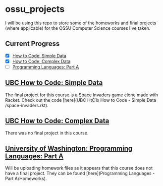 # ossu_projects
I will be using this repo to store some of the homeworks and final projects (where applicable) for the OSSU Computer Science courses I've taken.

## Current Progress
- [x] [How to Code: Simple Data](#UBC-How-to-Code-Simple-Data)
- [x] [How to Code: Complex Data](#UBC-How-to-Code-Complex-Data)
- [ ] [Programming Languages: Part A](#University-of-Washington-Programming-Languages-Part-A)

## [UBC How to Code: Simple Data](https://www.edx.org/course/how-to-code-simple-data)
The final project for this course is a Space Invaders game clone made with Racket. Check out the code [here](UBC HtC1x How to Code - Simple Data /space-invaders.rkt).

## [UBC How to Code: Complex Data](https://www.edx.org/course/how-to-code-complex-data)
There was no final project in this course.

## [University of Washington: Programming Languages: Part A](https://www.coursera.org/learn/programming-languages)
Will be uploading homework files as it appears that this course does not have a final project. They can be found [here](Programming Languages - Part A/Homeworks).
